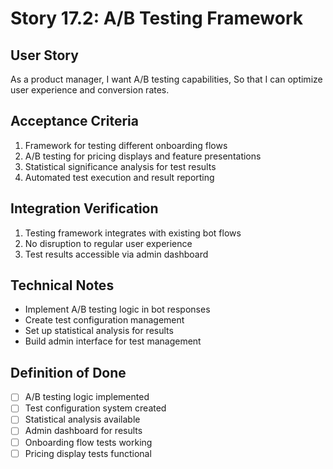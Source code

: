 # Story 17.2: A/B Testing Framework

## User Story

As a product manager,
I want A/B testing capabilities,
So that I can optimize user experience and conversion rates.

## Acceptance Criteria

1. Framework for testing different onboarding flows
2. A/B testing for pricing displays and feature presentations
3. Statistical significance analysis for test results
4. Automated test execution and result reporting

## Integration Verification

1. Testing framework integrates with existing bot flows
2. No disruption to regular user experience
3. Test results accessible via admin dashboard

## Technical Notes

- Implement A/B testing logic in bot responses
- Create test configuration management
- Set up statistical analysis for results
- Build admin interface for test management

## Definition of Done

- [ ] A/B testing logic implemented
- [ ] Test configuration system created
- [ ] Statistical analysis available
- [ ] Admin dashboard for results
- [ ] Onboarding flow tests working
- [ ] Pricing display tests functional
